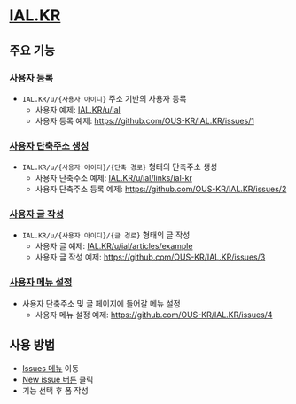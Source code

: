 # [IAL.KR](https://ial.kr)

## 주요 기능

### [사용자 등록](https://github.com/OUS-KR/IAL.KR/issues/new?template=01-user-register-by-issue.yml)

- `IAL.KR/u/{사용자 아이디}` 주소 기반의 사용자 등록
  - 사용자 예제: [IAL.KR/u/ial](https://ial.kr/u/ial)
  - 사용자 등록 예제: https://github.com/OUS-KR/IAL.KR/issues/1

### [사용자 단축주소 생성](https://github.com/OUS-KR/IAL.KR/issues/new?template=02-user-short-url-register-by-issue.yml)

- `IAL.KR/u/{사용자 아이디}/{단축 경로}` 형태의 단축주소 생성
  - 사용자 단축주소 예제: [IAL.KR/u/ial/links/ial-kr](https://ial.kr/u/ial/links/ial-kr)
  - 사용자 단축주소 등록 예제: https://github.com/OUS-KR/IAL.KR/issues/2

### [사용자 글 작성](https://github.com/OUS-KR/IAL.KR/issues/new?template=03-user-article-writing-by-issue.yml)

- `IAL.KR/u/{사용자 아이디}/{글 경로}` 형태의 글 작성
  - 사용자 글 예제: [IAL.KR/u/ial/articles/example](https://ial.kr/u/ial/articles/example)
  - 사용자 글 작성 예제: https://github.com/OUS-KR/IAL.KR/issues/3
 
### [사용자 메뉴 설정](https://github.com/OUS-KR/IAL.KR/issues/new?template=04-user-menu-setting-by-issue.yml)

- 사용자 단축주소 및 글 페이지에 들어갈 메뉴 설정
  - 사용자 메뉴 설정 예제: https://github.com/OUS-KR/IAL.KR/issues/4

## 사용 방법

- [Issues 메뉴](https://github.com/OUS-KR/IAL.KR/issues) 이동
- [New issue 버튼](https://github.com/OUS-KR/IAL.KR/issues/new/choose) 클릭
- 기능 선택 후 폼 작성
